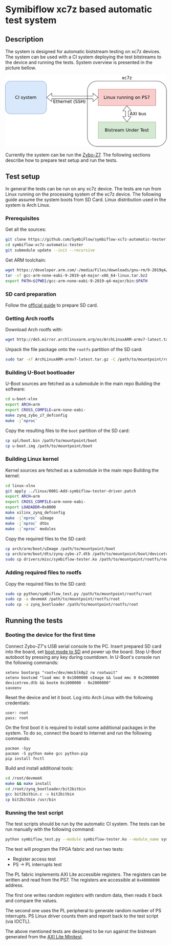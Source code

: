 # Symibiflow xc7z based automatic test system

## Description

The system is designed for automatic biststream testing on xc7z devices.
The system can be used with a CI system deploying the test bitstreams to the device and running the tests.
System overview is presented in the picture bellow.

![Test system overview](https://github.com/SymbiFlow/symbiflow-xc7z-automatic-tester/blob/master/graphics/xc7_test_system.png "Test system overview")

Currently the system can be run the [Zybo-Z7](https://reference.digilentinc.com/reference/programmable-logic/zybo-z7/start).
The following sections describe how to prepare test setup and run the tests.

## Test setup

In general the tests can be run on any xc7z device. The tests are run from Linux running on the processing system of the xc7z device.
The following guide assume the system boots from SD Card. Linux distribution used in the system is Arch Linux.

### Prerequisites

Get all the sources:

```  bash
git clone https://github.com/SymbiFlow/symbiflow-xc7z-automatic-tester.git
cd symbiflow-xc7z-automatic-tester
git submodule update --init --recursive
```

Get ARM toolchain:
```  bash
wget https://developer.arm.com/-/media/Files/downloads/gnu-rm/9-2019q4/RC2.1/gcc-arm-none-eabi-9-2019-q4-major-x86_64-linux.tar.bz2
tar -xf gcc-arm-none-eabi-9-2019-q4-major-x86_64-linux.tar.bz2
export PATH=${PWD}/gcc-arm-none-eabi-9-2019-q4-major/bin:$PATH
```

### SD card preparation

Follow the [official guide](https://xilinx-wiki.atlassian.net/wiki/spaces/A/pages/18842385/How+to+format+SD+card+for+SD+boot) to prepare SD card.

### Getting Arch rootfs

Download Arch rootfs with:

``` bash
wget http://de5.mirror.archlinuxarm.org/os/ArchLinuxARM-armv7-latest.tar.gz
```

Unpack the file package onto the ``rootfs`` partition of the SD card:

``` bash
sudo tar -xf ArchLinuxARM-armv7-latest.tar.gz -C /path/to/mountpoint/rootfs
```

### Building U-Boot bootloader

U-Boot sources are fetched as a submodule in the main repo
Building the software:

``` bash
cd u-boot-xlnx
export ARCH=arm
export CROSS_COMPILE=arm-none-eabi-
make zynq_zybo_z7_defconfig
make -j`nproc`
```

Copy the resulting files to the ``boot`` partition of the SD card:

``` bash
cp spl/boot.bin /path/to/mountpoint/boot
cp u-boot.img /path/to/mountpoint/boot
```

### Building Linux kernel

Kernel sources are fetched as a submodule in the main repo
Building the kernel:

``` bash
cd linux-xlnx
git apply ../linux/0001-Add-symbiflow-tester-driver.patch
export ARCH=arm
export CROSS_COMPILE=arm-none-eabi-
export LOADADDR=0x8000
make xilinx_zynq_defconfig
make -j`nproc` uImage
make -j`nproc` dtbs
make -j`nproc` modules
```

Copy the required files to the SD card:
``` bash
cp arch/arm/boot/uImage /path/to/mountpoint/boot
cp arch/arm/boot/dts/zynq-zybo-z7.dtb /path/to/mountpoint/boot/devicetree.dtb
sudo cp drivers/misc/symbiflow-tester.ko /path/to/mountpoint/rootfs/root
```

### Adding required files to rootfs

Copy the required files to the SD card:

``` bash
sudo cp python/symbiflow_test.py /path/to/mountpoint/rootfs/root
sudo cp -a devmemX /path/to/mountpoint/rootfs/root
sudo cp -a zynq_bootloader /path/to/mountpoint/rootfs/root
```

## Running the tests

### Booting the device for the first time

Connect Zybo-Z7's USB serial console to the PC.
Insert prepared SD card into the board, set [boot mode to SD](https://reference.digilentinc.com/reference/programmable-logic/zybo-z7/reference-manual#microsd_boot_mode) and power up the board.
Stop U-Boot autoboot by pressing any key during countdown.
In U-Boot's console run the following commands:

```
setenv bootargs "root=/dev/mmcblk0p2 rw rootwait"
setenv bootcmd "load mmc 0 0x1000000 uImage && load mmc 0 0x2000000 devicetree.dtb && bootm 0x1000000 - 0x2000000"
saveenv
```

Reset the device and let it boot.
Log into Arch Linux with the following credentials:
```
user: root
pass: root
```

On the first boot it is required to install some additional packages in the system.
To do so, connect the board to Internet and run the following commands:

```
pacman -Syy
pacman -S python make gcc python-pip
pip install fnctl
```

Build and install additional tools:

``` bash
cd /root/devmemX
make && make install
cd /root/zynq_bootloader/bit2bitbin
gcc bit2bitbin.c -o bit2bitbin
cp bit2bitbin /usr/bin
```

### Running the test script

The test scripts should be run by the automatic CI system.
The tests can be run manually with the following command:

``` bash
python symbiflow_test.py --module symbiflow-tester.ko --module_name symbiflow_tester --bitstream top.bit --dev /dev/symbiflow-tester0 --driver_name symbiflow-tester
```

The test will program the FPGA fabric and run two tests:

* Register access test
* PS -> PL interrupts test

The PL fabric implements AXI Lite accessible registers.
The registers can be written and read from the PS7.
The registers are accessible at ``0x40000000`` address.


The first one writes random registers with random data, then reads it back and compare the values.

The second one uses the PL peripheral to generate random number of PS interrupts. PS Linux driver counts them and report back to the test script (via IOCTL).

The above mentioned tests are designed to be run against the bistream generated from the [AXI Lite Minitest](https://github.com/SymbiFlow/symbiflow-arch-defs/tree/master/xc7/tests/ps7/axi_lite_reg).
